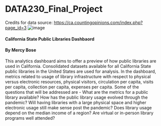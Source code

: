 # DATA230_Final_Project

Credits for data source: https://ca.countingopinions.com/index.php?page_id=3
![image](https://user-images.githubusercontent.com/70076757/118386192-84257280-b5ca-11eb-94df-ac910668de4a.png)


#### California State Public Libraries Dashbaord
#### By Mercy Bose

  This analytics dashboard aims to offer a preview of how public libraries are used in California. Consolidated datasets available for all California State public libraries in the United States are used for analysis. In the dashboard, metrics related to usage of library infrastructure with respect to physical versus electronic resources, physical visitors, circulation per capita, visits per capita, collection per capita, expenses per capita. Some of the questions that will be addressed are - What are the metrics for a public library available? How has the public library usage evolved through the pandemic? Will having libraries with a large physical space and higher electronic usage still make sense post the pandemic? Does library usage depend on the median income of a region? Are virtual or in-person library programs well attended? 
